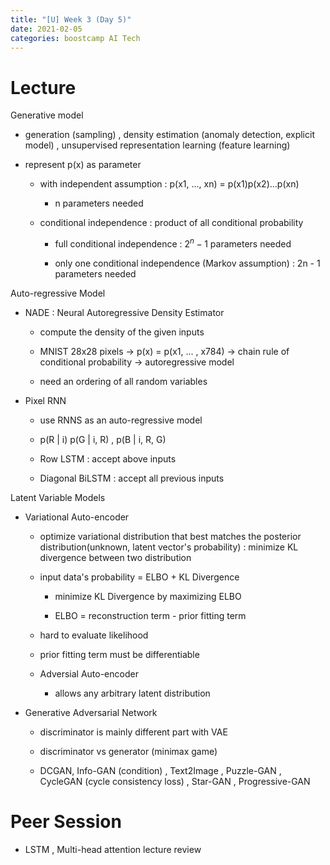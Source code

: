 ```yaml
---
title: "[U] Week 3 (Day 5)"
date: 2021-02-05
categories: boostcamp AI Tech
---
```

# Lecture

Generative model

* generation (sampling) , density estimation (anomaly detection, explicit model) , unsupervised representation learning (feature learning)

* represent p(x) as parameter

    * with independent assumption : p(x1, ..., xn) = p(x1)p(x2)...p(xn)
    
        * n parameters needed

    * conditional independence : product of all conditional probability

        * full conditional independence : $2^n - 1$ parameters needed

        * only one conditional independence (Markov assumption) : 2n - 1 parameters needed

Auto-regressive Model

* NADE : Neural Autoregressive Density Estimator

    * compute the density of the given inputs

    * MNIST 28x28 pixels -> p(x) = p(x1, ... , x784) -> chain rule of conditional probability -> autoregressive model

    * need an ordering of all random variables

* Pixel RNN

    * use RNNS as an auto-regressive model

    * p(R | i) p(G | i, R) , p(B | i, R, G)

    * Row LSTM : accept above inputs

    * Diagonal BiLSTM : accept all previous inputs

Latent Variable Models

* Variational Auto-encoder

    * optimize variational distribution that best matches the posterior distribution(unknown, latent vector's probability) : minimize KL divergence between two distribution

    * input data's probability = ELBO + KL Divergence

        * minimize KL Divergence by maximizing ELBO

        * ELBO = reconstruction term - prior fitting term

    * hard to evaluate likelihood

    * prior fitting term must be differentiable

    * Adversial Auto-encoder

        * allows any arbitrary latent distribution

* Generative Adversarial Network

    * discriminator is mainly different part with VAE

    * discriminator vs generator (minimax game)

    * DCGAN, Info-GAN (condition) , Text2Image , Puzzle-GAN , CycleGAN (cycle consistency loss) , Star-GAN , Progressive-GAN

# Peer Session

* LSTM , Multi-head attention lecture review

